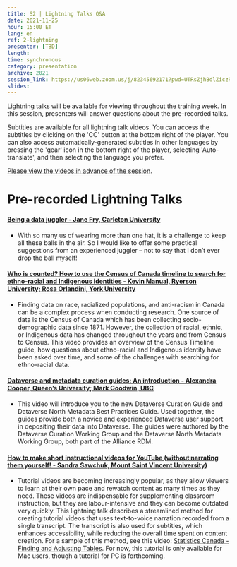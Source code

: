 ```yaml
---
title: S2 | Lightning Talks Q&A
date: 2021-11-25
hour: 15:00 ET
lang: en
ref: 2-lightning
presenter: [TBD]
length:
time: synchronous
category: presentation
archive: 2021
session_link: https://us06web.zoom.us/j/82345692171?pwd=UTRsZjhBdlZiczRFSWw5cTVDS1g4Zz09
slides:
---
```

Lightning talks will be available for viewing throughout the training week. In this session, presenters will answer questions about the pre-recorded talks.<!--more-->

Subtitles are available for all lightning talk videos. You can access the subtitles by clicking on the 'CC' button at the bottom right of the player. You can also access automatically-generated subtitles in other languages by pressing the 'gear' icon in the bottom right of the player, selecting 'Auto-translate', and then selecting the language you prefer.

[Please view the videos in advance of the session](https://youtube.com/playlist?list=PLa6d-V-ljSCwYp_DLYQrvsqH4qOdy6rDD).

# Pre-recorded Lightning Talks


#### [Being a data juggler - Jane Fry, Carleton University](https://youtu.be/mgUr4meSERo)   
- With so many us of wearing more than one hat, it is a challenge to keep all these balls in the air. So I would like to offer some practical suggestions from an experienced juggler – not to say that I don’t ever drop the ball myself!

#### [Who is counted? How to use the Census of Canada timeline to search for ethno-racial and Indigenous identities - Kevin Manual, Ryerson University; Rosa Orlandini, York University](https://youtu.be/DU67nc_pJo8)  
- Finding data on race, racialized populations, and anti-racism in Canada can be a complex process when conducting research. One source of data is the Census of Canada which has been collecting socio-demographic data since 1871. However, the collection of racial, ethnic, or Indigenous data has changed throughout the years and from Census to Census. This video provides an overview of the Census Timeline guide, how questions about ethno-racial and Indigenous identity have been asked over time, and some of the challenges with searching for ethno-racial data.

#### [Dataverse and metadata curation guides: An introduction - Alexandra Cooper, Queen’s University; Mark Goodwin, UBC](https://youtu.be/Hb7SaesOMSc)  
- This video will introduce you to the new Dataverse Curation Guide and Dataverse North Metadata Best Practices Guide. Used together, the guides provide both a novice and experienced Dataverse user support in depositing their data into Dataverse. The guides were authored by the Dataverse Curation Working Group and the Dataverse North Metadata Working Group, both part of the Alliance RDM.

#### [How to make short instructional videos for YouTube (without narrating them yourself! - Sandra Sawchuk, Mount Saint Vincent University)](https://youtu.be/Bz6TwChfSe4)  
- Tutorial videos are becoming increasingly popular, as they allow viewers to learn at their own pace and rewatch content as many times as they need. These videos are indispensable for supplementing classroom instruction, but they are labour-intensive and they can become outdated very quickly. This lightning talk describes a streamlined method for creating tutorial videos that uses text-to-voice narration recorded from a single transcript. The transcript is also used for subtitles, which enhances accessibility, while reducing the overall time spent on content creation. For a sample of this method, see this video: [Statistics Canada - Finding and Adjusting Tables](https://youtu.be/A5l5Pvkca8A). For now, this tutorial is only available for Mac users, though a tutorial for PC is forthcoming.
